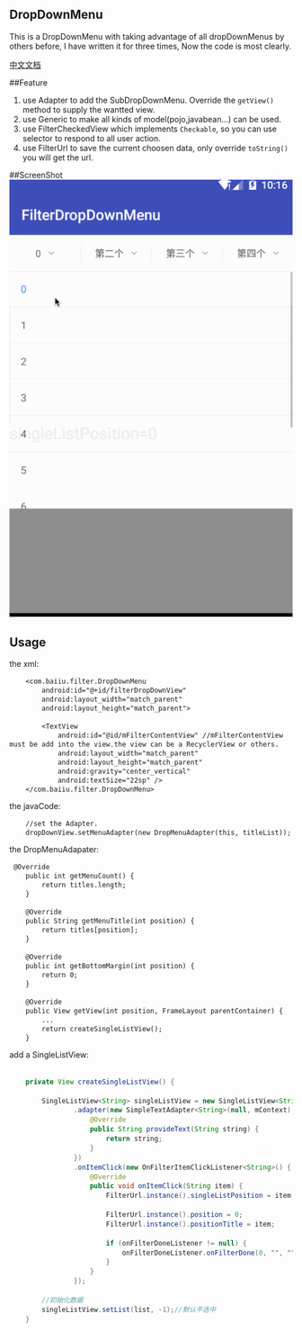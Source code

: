 ## DropDownMenu
This is a DropDownMenu with taking advantage of all dropDownMenus by others before,
I have written it for three times, Now the code is most clearly.

[中文文档](README-ZH.md)

##Feature
1. use Adapter to add the SubDropDownMenu. Override the `getView()` method to supply the wantted view.
2. use Generic to make all kinds of model(pojo,javabean...) can be used.
3. use FilterCheckedView which implements `Checkable`, so you can use selector to respond to all user action.
4. use FilterUrl to save the current choosen data, only override `toString()` you will get the url.

##ScreenShot
![DropDownMenu](images/dropDownMenu.gif "Gif Example")


## Usage 
the xml: 
```
    <com.baiiu.filter.DropDownMenu
        android:id="@+id/filterDropDownView"
        android:layout_width="match_parent"
        android:layout_height="match_parent">

        <TextView
            android:id="@id/mFilterContentView" //mFilterContentView must be add into the view.the view can be a RecyclerView or others.
            android:layout_width="match_parent"
            android:layout_height="match_parent"
            android:gravity="center_vertical"
            android:textSize="22sp" />
    </com.baiiu.filter.DropDownMenu>
```

the javaCode:
```
    //set the Adapter.
    dropDownView.setMenuAdapter(new DropMenuAdapter(this, titleList));
```

the DropMenuAdapater:
```
 @Override
    public int getMenuCount() {
        return titles.length;
    }

    @Override
    public String getMenuTitle(int position) {
        return titles[position];
    }

    @Override
    public int getBottomMargin(int position) {
        return 0;
    }

    @Override
    public View getView(int position, FrameLayout parentContainer) {
        ...
        return createSingleListView();
    }
```

add a SingleListView:
```java

    private View createSingleListView() {
    
        SingleListView<String> singleListView = new SingleListView<String>(mContext)
                .adapter(new SimpleTextAdapter<String>(null, mContext) {
                    @Override
                    public String provideText(String string) {
                        return string;
                    }
                })
                .onItemClick(new OnFilterItemClickListener<String>() {
                    @Override
                    public void onItemClick(String item) {
                        FilterUrl.instance().singleListPosition = item;
    
                        FilterUrl.instance().position = 0;
                        FilterUrl.instance().positionTitle = item;
    
                        if (onFilterDoneListener != null) {
                            onFilterDoneListener.onFilterDone(0, "", "");
                        }
                    }
                });
                
        //初始化数据
        singleListView.setList(list, -1);//默认不选中
    }
```



